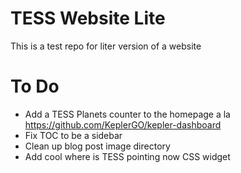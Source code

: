 # TESS Website Lite

This is a test repo for liter version of a website


# To Do

- Add a TESS Planets counter to the homepage a la https://github.com/KeplerGO/kepler-dashboard
- Fix TOC to be a sidebar 
- Clean up blog post image directory
- Add cool where is TESS pointing now CSS widget 